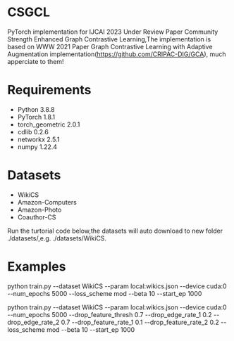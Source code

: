 # CSGCL
PyTorch implementation for IJCAI 2023 Under Review Paper Community Strength Enhanced Graph Contrastive Learning,The implementation is based on WWW 2021 Paper Graph Contrastive Learning with Adaptive Augmentation implementation(https://github.com/CRIPAC-DIG/GCA), much apperciate to them!
# Requirements
* Python 3.8.8
* PyTorch 1.8.1
* torch_geometric 2.0.1
* cdlib 0.2.6
* networkx 2.5.1
* numpy 1.22.4
# Datasets
* WikiCS
* Amazon-Computers
* Amazon-Photo
* Coauthor-CS

Run the turtorial code below,the datasets will auto download to new folder ./datasets/,e.g. ./datasets/WikiCS.
# Examples
python train.py --dataset WikiCS --param local:wikics.json --device cuda:0 --num_epochs 5000 --loss_scheme mod --beta 10 --start_ep 1000

python train.py --dataset WikiCS --param local:wikics.json --device cuda:0 --num_epochs 5000 --drop_feature_thresh 0.7  --drop_edge_rate_1 0.2 --drop_edge_rate_2 0.7 --drop_feature_rate_1 0.1 --drop_feature_rate_2 0.2  --loss_scheme mod --beta 10 --start_ep 1000
